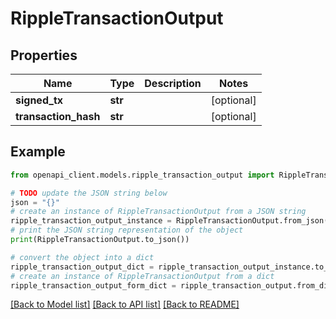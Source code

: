 # RippleTransactionOutput


## Properties

Name | Type | Description | Notes
------------ | ------------- | ------------- | -------------
**signed_tx** | **str** |  | [optional] 
**transaction_hash** | **str** |  | [optional] 

## Example

```python
from openapi_client.models.ripple_transaction_output import RippleTransactionOutput

# TODO update the JSON string below
json = "{}"
# create an instance of RippleTransactionOutput from a JSON string
ripple_transaction_output_instance = RippleTransactionOutput.from_json(json)
# print the JSON string representation of the object
print(RippleTransactionOutput.to_json())

# convert the object into a dict
ripple_transaction_output_dict = ripple_transaction_output_instance.to_dict()
# create an instance of RippleTransactionOutput from a dict
ripple_transaction_output_form_dict = ripple_transaction_output.from_dict(ripple_transaction_output_dict)
```
[[Back to Model list]](../README.md#documentation-for-models) [[Back to API list]](../README.md#documentation-for-api-endpoints) [[Back to README]](../README.md)


